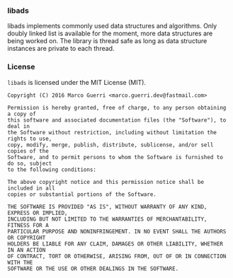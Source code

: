 ### libads ###
libads implements commonly used data structures and algorithms. Only doubly linked
list is available for the moment, more data structures are being worked on.
The library is thread safe as long as data structure instances are private to each
thread.

### License ###
`libads` is licensed under the MIT License (MIT).

```
Copyright (C) 2016 Marco Guerri <marco.guerri.dev@fastmail.com>

Permission is hereby granted, free of charge, to any person obtaining a copy of 
this software and associated documentation files (the "Software"), to deal in 
the Software without restriction, including without limitation the rights to use, 
copy, modify, merge, publish, distribute, sublicense, and/or sell copies of the 
Software, and to permit persons to whom the Software is furnished to do so, subject
to the following conditions:

The above copyright notice and this permission notice shall be included in all 
copies or substantial portions of the Software.

THE SOFTWARE IS PROVIDED "AS IS", WITHOUT WARRANTY OF ANY KIND, EXPRESS OR IMPLIED, 
INCLUDING BUT NOT LIMITED TO THE WARRANTIES OF MERCHANTABILITY, FITNESS FOR A 
PARTICULAR PURPOSE AND NONINFRINGEMENT. IN NO EVENT SHALL THE AUTHORS OR COPYRIGHT 
HOLDERS BE LIABLE FOR ANY CLAIM, DAMAGES OR OTHER LIABILITY, WHETHER IN AN ACTION 
OF CONTRACT, TORT OR OTHERWISE, ARISING FROM, OUT OF OR IN CONNECTION WITH THE 
SOFTWARE OR THE USE OR OTHER DEALINGS IN THE SOFTWARE.
```
